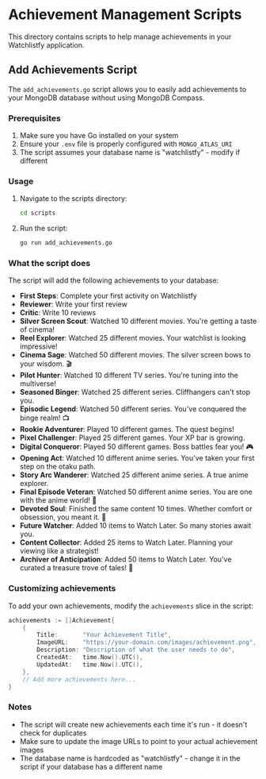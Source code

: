 # Achievement Management Scripts

This directory contains scripts to help manage achievements in your Watchlistfy application.

## Add Achievements Script

The `add_achievements.go` script allows you to easily add achievements to your MongoDB database without using MongoDB Compass.

### Prerequisites

1. Make sure you have Go installed on your system
2. Ensure your `.env` file is properly configured with `MONGO_ATLAS_URI`
3. The script assumes your database name is "watchlistfy" - modify if different

### Usage

1. Navigate to the scripts directory:

   ```bash
   cd scripts
   ```

2. Run the script:

   ```bash
   go run add_achievements.go
   ```

### What the script does

The script will add the following achievements to your database:

- **First Steps**: Complete your first activity on Watchlistfy
- **Reviewer**: Write your first review
- **Critic**: Write 10 reviews
- **Silver Screen Scout**: Watched 10 different movies. You're getting a taste of cinema!
- **Reel Explorer**: Watched 25 different movies. Your watchlist is looking impressive!
- **Cinema Sage**: Watched 50 different movies. The silver screen bows to your wisdom. 🎬
- **Pilot Hunter**: Watched 10 different TV series. You're tuning into the multiverse!
- **Seasoned Binger**: Watched 25 different series. Cliffhangers can't stop you.
- **Episodic Legend**: Watched 50 different series. You've conquered the binge realm! 📺
- **Rookie Adventurer**: Played 10 different games. The quest begins!
- **Pixel Challenger**: Played 25 different games. Your XP bar is growing.
- **Digital Conqueror**: Played 50 different games. Boss battles fear you! 🎮
- **Opening Act**: Watched 10 different anime series. You've taken your first step on the otaku path.
- **Story Arc Wanderer**: Watched 25 different anime series. A true anime explorer.
- **Final Episode Veteran**: Watched 50 different anime series. You are one with the anime world! 🌸
- **Devoted Soul**: Finished the same content 10 times. Whether comfort or obsession, you meant it. 🔁
- **Future Watcher**: Added 10 items to Watch Later. So many stories await you.
- **Content Collector**: Added 25 items to Watch Later. Planning your viewing like a strategist!
- **Archiver of Anticipation**: Added 50 items to Watch Later. You've curated a treasure trove of tales! 📜

### Customizing achievements

To add your own achievements, modify the `achievements` slice in the script:

```go
achievements := []Achievement{
    {
        Title:       "Your Achievement Title",
        ImageURL:    "https://your-domain.com/images/achievement.png",
        Description: "Description of what the user needs to do",
        CreatedAt:   time.Now().UTC(),
        UpdatedAt:   time.Now().UTC(),
    },
    // Add more achievements here...
}
```

### Notes

- The script will create new achievements each time it's run - it doesn't check for duplicates
- Make sure to update the image URLs to point to your actual achievement images
- The database name is hardcoded as "watchlistfy" - change it in the script if your database has a different name
